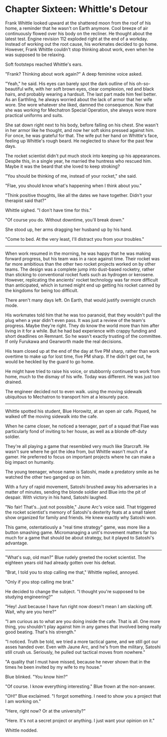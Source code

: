 # Chapter Sixteen: Whittle's Detour

Frank Whittle looked upward at the shattered moon from the roof of his home, a reminder that he wasn't on Earth anymore. Cool breeze of air continuously flowed over his body on the recliner. He thought about the latest test. Engine revision 112 exploded right at the end of a workday. Instead of working out the root cause, his workmates decided to go home. However, Frank Whittle couldn't stop thinking about work, even when he was supposed to be relaxing.

Soft footsteps reached Whittle's ears.

"Frank? Thinking about work again?" A deep feminine voice asked.

"Yeah," he said. His eyes can barely spot the dark outline of his oh-so-beautiful wife, with her soft brown eyes, clear complexion, red and black hairs, and probably wearing a hardsuit. The last part made him feel better. As an Earthling, he always worried about the lack of armor that her wife wore. She wore whatever she liked, damned the consequence. Now that she was working for Mechatron Special Operation, she always wore more practical uniforms and suits.

She sat down right next to his body, before falling on his chest. She wasn't in her armor like he thought, and now her soft skins pressed against him. For once, he was grateful for that. The wife put her hand on Whittle's face, feeling up Whittle's rough beard. He neglected to shave for the past few days.

The rocket scientist didn't put much stock into keeping up his appearances. Despite this, in a single year, he married the huntress who rescued him. Maybe it was the beard that she loved to keep stroking?

"You should be thinking of me, instead of your rocket," she said.

"Flae, you should know what's happening when I think about you."

"Think positive thoughts, like all the dates we have together. Didn't your therapist said that?"

Whittle sighed. "I don't have time for this."

"Of course you do. Without downtime, you'll break down."

She stood up, her arms dragging her husband up by his hand.

"Come to bed. At the very least, I'll distract you from your troubles."

***

When work resumed in the morning, he was happy that he was making forward progress, but his team was in a race against time. Their rocket was far more ambitious than the other two rocket projects worked on by other teams. The design was a complete jump into dust-based rocketry, rather than sticking to conventional rocket fuels such as hydrogen or kerosene. However, replicating the ancients' rocket technology was far more difficult than anticipated, which in turned might end up getting his rocket canned by the kingdoms for being too difficult.

There aren't many days left. On Earth, that would justify overnight crunch mode.

His workmates told him that he was too paranoid, that they wouldn't pull the plug when a year didn't even pass. It was just a review of the team's progress. Maybe they're right. They do know the world more than him after living in it for a while. But he had bad experience with crappy funding and short deadlines on Remnant. So he wasn't exactly trusting of the committee. If only Furukawa and Gearworth made the real decisions.

His team closed up at the end of the day at five PM sharp, rather than work overtime to make up for lost time, five PM sharp. If he didn't get out, he would be heckled by the guard to go home.

He might have tried to raise his voice, or stubbornly continued to work from home, much to the dismay of his wife. Today was different. He was just too drained.

The engineer decided not to even walk. using the moving sidewalk ubiquitous to Mechatron to transport him at a leisurely pace.

***

Whittle spotted his student, Blue Horowitz, at an open air cafe. Piqued, he walked off the moving sidewalk into the cafe.

When he came closer, he noticed a teenager, part of a squad that Flae was particularly fond of inviting to her house, as well as a blonde off-duty soldier.

They're all playing a game that resembled very much like Starcraft. He wasn't sure where he got the idea from, but Whittle wasn't much of a gamer. He preferred to focus on important projects where he can make a big impact on humanity.

The young teenager, whose name is Satoshi, made a predatory smile as he watched the other two ganged up on him.

With a fury of rapid movement, Satoshi brushed away his adversaries in a matter of minutes, sending the blonde soldier and Blue into the pit of despair. With victory in his hand, Satoshi laughed.

"No fair! That's...just not possible," Jaune Arc's voice said. That triggered the rocket scientist's memory of Satoshi's dexterity feats at a small talent show organized for family and friends. He knew exactly why Satoshi won.

This game, ostentatiously a "real time strategy" game, was more like a button smashing game. Micromanaging a unit's movement matters far too much for a game that should be about strategy, but it played to Satoshi's advantage.

***

"What's sup, old man?" Blue rudely greeted the rocket scientist. The eighteen years old had already gotten over his defeat.

"Brat, I told you to stop calling me that," Whittle replied, annoyed.

"Only if you stop calling me brat."

He decided to change the subject. "I thought you're supposed to be studying engineering?"

"Hey! Just because I have fun right now doesn't mean I am slacking off. Wait, why are you here?"

"I am curious as to what are you doing inside the cafe. That is all. One more thing, you shouldn't play against him in any games that involved being really good beating. That's his strength."

"I noticed. Truth be told, we tried a more tactical game, and we still got our asses handed over. Even with Jaune Arc, and he's from the military, Satoshi still crush us. Seriously, he pulled out tactical moves from nowhere."

"A quality that I must have missed, because he never shown that in the times he been invited by my wife to my house."

Blue blinked. "You know him?"

"Of course. I know everything interesting." Blue frown at the non-answer.

"OH!" Blue exclaimed. "I forgot something. I need to show you a project that I am working on."

"Here, right now? Or at the university?"

"Here. It's not a secret project or anything. I just want your opinion on it."

Whittle nodded.
